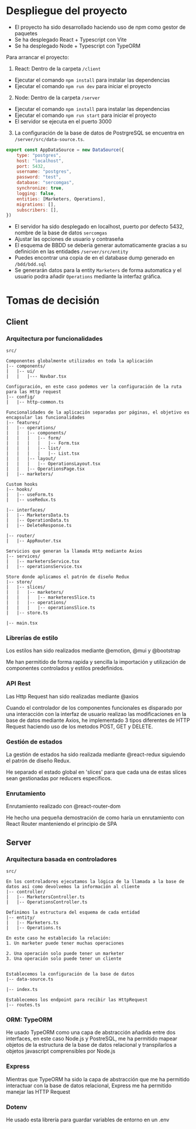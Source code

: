 # Despliegue del proyecto

- El proyecto ha sido desarrollado haciendo uso de npm como gestor de paquetes
- Se ha desplegado React + Typescript con Vite
- Se ha desplegado Node + Typescript con TypeORM

Para arrancar el proyecto:

1. React: Dentro de la carpeta `/client`
- Ejecutar el comando `npm install` para instalar las dependencias
- Ejecutar el comando `npm run dev` para iniciar el proyecto

2. Node: Dentro de la carpeta `/server`
- Ejecutar el comando `npm install` para instalar las dependencias
- Ejecutar el comando `npm run start` para iniciar el proyecto
- El servidor se ejecuta en el puerto 3000

3. La configuración de la base de datos de PostrgreSQL se encuentra en `/server/src/data-source.ts`.

```js
export const AppDataSource = new DataSource({
    type: "postgres",
    host: "localhost",
    port: 5432,
    username: "postgres",
    password: "test",
    database: "sercomgas",
    synchronize: true,
    logging: false,
    entities: [Marketers, Operations],
    migrations: [],
    subscribers: [],
})
```

- El servidor ha sido desplegado en localhost, puerto por defecto 5432, nombre de la base de datos `sercomgas`
- Ajustar las opciones de usuario y contraseña
- El esquema de BBDD se debería generar automaticamente gracias a su definición en las entidades `/server/src/entity`
- Puedes encontrar una copia de en el database dump generado en `/bdd/bdd.sql`
- Se generarán datos para la entity `Marketers` de forma automatica y el usuario podra añadir `Operations` mediante la interfaz gráfica.

# Tomas de decisión

## Client

### Arquitectura por funcionalidades
```
src/

Componentes globalmente utilizados en toda la aplicación
|-- components/
|   |-- ui/
|   |   |--- Navbar.tsx

Configuración, en este caso podemos ver la configuración de la ruta para las Http request
|-- config/
|   |-- http-common.ts

Funcionalidades de la aplicación separadas por páginas, el objetivo es encapsular las funcionalidades
|-- features/
|   |-- operations/
|   |   |-- components/
|   |   |   |-- form/
|   |   |   |   |-- Form.tsx
|   |   |   |-- list/
|   |   |   |   |-- List.tsx
|   |   |-- layout/
|   |   |   |-- OperationsLayout.tsx
|   |   |-- OperationsPage.tsx
|   |-- marketers/

Custom hooks
|-- hooks/
|   |-- useForm.ts
|   |-- useRedux.ts

|-- interfaces/
|   |-- MarketersData.ts
|   |-- OperationData.ts
|   |-- DeleteResponse.ts

|-- router/
|   |-- AppRouter.tsx

Servicios que generan la llamada Http mediante Axios
|-- services/
|   |-- marketersService.tsx
|   |-- operationsService.tsx

Store donde aplicamos el patrón de diseño Redux
|-- store/
|   |-- slices/
|   |   |-- marketers/
|   |   |   |-- marketeresSlice.ts
|   |   |-- operations/
|   |   |   |-- operationsSlice.ts
|   |-- store.ts

|-- main.tsx
```
### Librerías de estilo
Los estilos han sido realizados mediante @emotion, @mui y @bootstrap

Me han permitido de forma rapida y sencilla la importación y utilización de componentes controlados y estilos predefinidos.

### API Rest
Las Http Request han sido realizadas mediante @axios

Cuando el controlador de los componentes funcionales es disparado por una interacción con la interfaz de usuario realizao las modificaciones en la base de datos mediante Axios, he implementado 3 tipos diferentes de HTTP Request haciendo uso de los metodos POST, GET y DELETE.

### Gestión de estados
La gestión de estados ha sido realizada mediante @react-redux siguiendo el patrón de diseño Redux.

He separado el estado global en 'slices' para que cada una de estas slices sean gestionadas por reducers especificos.

### Enrutamiento
Enrutamiento realizado con @react-router-dom

He hecho una pequeña demostración de como haría un enrutamiento con React Router manteniendo el principio de SPA

## Server

### Arquitectura basada en controladores
```
src/

En los controladores ejecutamos la lógica de la llamada a la base de datos así como devolvemos la información al cliente
|-- controller/
|   |-- MarketersController.ts
|   |-- OperationsController.ts

Definimos la estructura del esquema de cada entidad
|-- entity/
|   |-- Marketers.ts
|   |-- Operations.ts

En este caso he establecido la relación:
1. Un marketer puede tener muchas operaciones

2. Una operación solo puede tener un marketer
3. Una operación solo puede tener un cliente


Establecemos la configuración de la base de datos
|-- data-source.ts

|-- index.ts

Establecemos los endpoint para recibir las HttpRequest
|-- routes.ts
```

### ORM: TypeORM

He usado TypeORM como una capa de abstracción añadida entre dos interfaces, en este caso Node.js y PostreSQL, me ha permitido mapear objetos de la estructura de la base de datos relacional y transpilarlos a objetos javascript comprensibles por Node.js

### Express

Mientras que TypeORM ha sido la capa de abstracción que me ha permitido interactuar con la base de datos relacional, Express me ha permitido manejar las HTTP Request

### Dotenv

He usado esta librería para guardar variables de entorno en un .env
